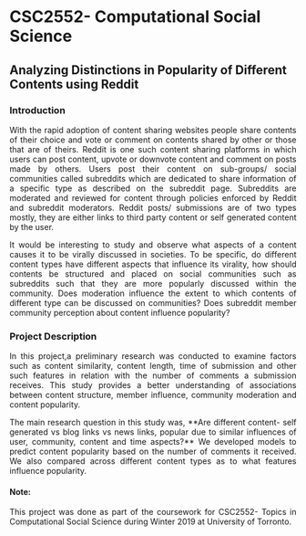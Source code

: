 # CSC2552- Computational Social Science
## Analyzing Distinctions in Popularity of Different Contents using Reddit

### Introduction
<p align="justify">
With the rapid adoption of content sharing websites people share contents of their choice and vote or comment on contents shared by other or those that are of theirs. Reddit is one such content sharing platforms in which users can post content, upvote or downvote content and comment on posts made by others. Users post their content on sub-groups/ social communities called subreddits which are dedicated to share information of a specific type as described on the subreddit page. Subreddits are moderated and reviewed for content through policies enforced by Reddit and subreddit moderators. Reddit posts/ submissions are of two types mostly, they are either links to third party content or self generated content by the user.
</p>
<p align="justify">
It would be interesting to study and observe what aspects of a content causes it to be virally discussed in societies. To be specific, do different content types have different aspects that influence its virality, how should contents be structured and placed on social communities such as subreddits such that they are more popularly discussed within the community. Does moderation influence the extent to which contents of different type can be discussed on communities? Does subreddit member community perception about content influence popularity?
</p>

### Project Description

<p align="justify">
In this project,a preliminary research was conducted to
examine factors such as content similarity, content length,
time of submission and other such features in relation with
the number of comments a submission receives. This study
provides a better understanding of associations
between content structure, member influence, community
moderation and content popularity.
</p>
<p align="justify">
The main research question in this study was, **Are different
content- self generated vs blog links vs news links,
popular due to similar influences of user, community,
content and time aspects?** We developed models to predict
content popularity based on the number of comments it
received. We also compared across different content types
as to what features influence popularity.
</p>

#### Note:

<p align="justify">
This project was done as part of the coursework for
CSC2552- Topics in Computational Social Science during
Winter 2019 at University of Torronto.
</p>
